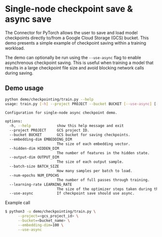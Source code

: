 # Single-node checkpoint save & async save

The Connector for PyTorch allows the user to save and load model checkpoints directly to/from a Google Cloud Storage (GCS) bucket. This demo presents a simple example of checkpoint saving within a training workload. 

The demo can optionally be run using the `--use-async` flag to enable asynchrenous checkpoint saving. This is useful when training a model that results in a large checkpoint file size and avoid blocking network calls during saving.

## Demo usage

```bash
python demo/checkpointing/train.py --help                                                                       
usage: train.py [-h] --project PROJECT --bucket BUCKET [--use-async] [--embedding-dim EMBEDDING_DIM] [--hidden-dim HIDDEN_DIM] [--output-dim OUTPUT_DIM] [--batch-size BATCH_SIZE] [--num-epochs NUM_EPOCHS] [--learning-rate LEARNING_RATE]

Configuration for single-node async checkpoint demo.

options:
  -h, --help            show this help message and exit
  --project PROJECT     GCS project ID.
  --bucket BUCKET       GCS bucket for saving checkpoints.
  --embedding-dim EMBEDDING_DIM
                        The size of each embedding vector.
  --hidden-dim HIDDEN_DIM
                        The number of features in the hidden state.
  --output-dim OUTPUT_DIM
                        The size of each output sample.
  --batch-size BATCH_SIZE
                        How many samples per batch to load.
  --num-epochs NUM_EPOCHS
                        The number of full passes through training.
  --learning-rate LEARNING_RATE
                        The size of the optimizer steps taken during the training process.
  --use-async           If checkpoint save should use async.
```

Example call

```bash
$ python3 -u demo/checkpointing/train.py \
      --project=<gcs_project_id> \
      --bucket=<bucket_name> \
      --embedding-dim=100 \
      --use-async
```
